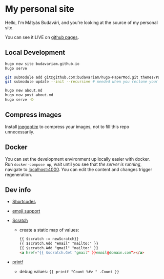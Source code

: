 # My personal site

Hello, I'm Mátyás Budavári, and you're looking at the source of my personal site.

You can see it LIVE on [github pages](https://budavariam.github.io).

## Local Development

```bash
hugo new site budavariam.github.io
hugo serve

git submodule add git@github.com:budavariam/hugo-PaperMod.git themes/PaperModBudavariam --depth=1
git submodule update --init --recursive # needed when you reclone your repo (submodules may not get cloned automatically)

hugo new about.md
hugo new post about.md
hugo serve -D
```

## Compress images

Install [jpegoptim](https://github.com/tjko/jpegoptim) to compress your images, not to fill this repo unnecessarily.

## Docker

You can set the development environment up locally easier with docker.
Run `docker-compose up`, wait until you see that *the server is running*,
navigate to [localhost:4000](localhost:4000).
You can edit the content and changes trigger regeneration.

## Dev info

- [Shortcodes](https://gohugo.io/content-management/shortcodes/)
- [emoji support](https://gohugo.io/functions/emojify/)
- [Scratch](https://gohugo.io/functions/scratch/)
  - create a static map of values:

    ```html
    {{ $scratch := newScratch}}
    {{ $scratch.Add "email" "mailto:" }}
    {{ $scratch.Add "gmail" "mailto:" }}
    <a href="{{ $scratch.Get "gmail" }}email@domain.com"></a>
    ```

- [printf](https://gohugo.io/functions/printf/)
  - debug values: `{{ printf "Count %#v " .Count }}`
